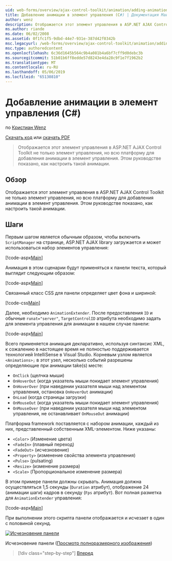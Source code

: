 ```yaml
---
uid: web-forms/overview/ajax-control-toolkit/animation/adding-animation-to-a-control-cs
title: Добавление анимации в элемент управления (C#) | Документация Майкрософт
author: wenz
description: Отображается этот элемент управления в ASP.NET AJAX Control Toolkit не только элемент управления, но всю платформу для добавления анимации в элемент управления. В этом руководстве показано как...
ms.author: riande
ms.date: 06/02/2008
ms.assetid: 0f1fc1f5-9dbd-44e7-931e-387d42f0342b
msc.legacyurl: /web-forms/overview/ajax-control-toolkit/animation/adding-animation-to-a-control-cs
msc.type: authoredcontent
ms.openlocfilehash: 6c36d1645b564c9b4a081b4a6bf7cff9d0debc3b
ms.sourcegitcommit: 51b01b6ff8edde57d8243e4da28c9f1e7f1962b2
ms.translationtype: MT
ms.contentlocale: ru-RU
ms.lasthandoff: 05/06/2019
ms.locfileid: "65130810"
---
```

# <a name="adding-animation-to-a-control-c"></a>Добавление анимации в элемент управления (C#)

по [Кристиан Wenz](https://github.com/wenz)

[Скачать код](http://download.microsoft.com/download/f/9/a/f9a26acd-8df4-4484-8a18-199e4598f411/Animation1.cs.zip) или [скачать PDF](http://download.microsoft.com/download/6/7/1/6718d452-ff89-4d3f-a90e-c74ec2d636a3/animation1CS.pdf)

> Отображается этот элемент управления в ASP.NET AJAX Control Toolkit не только элемент управления, но всю платформу для добавления анимации в элемент управления. Этом руководстве показано, как настроить такой анимации.

## <a name="overview"></a>Обзор

Отображается этот элемент управления в ASP.NET AJAX Control Toolkit не только элемент управления, но всю платформу для добавления анимации в элемент управления. Этом руководстве показано, как настроить такой анимации.

## <a name="steps"></a>Шаги

Первым шагом является обычным образом, чтобы включить `ScriptManager` на странице, ASP.NET AJAX library загружается и может использоваться набор элементов управления:

[!code-aspx[Main](adding-animation-to-a-control-cs/samples/sample1.aspx)]

Анимация в этом сценарии будут применяться к панели текста, который выглядит следующим образом:

[!code-aspx[Main](adding-animation-to-a-control-cs/samples/sample2.aspx)]

Связанный класс CSS для панели определяет цвет фона и шириной:

[!code-css[Main](adding-animation-to-a-control-cs/samples/sample3.css)]

Далее, необходимо `AnimationExtender`. После предоставления `ID` и обычные `runat="server"`, `TargetControlID` атрибута необходимо задать для элемента управления для анимации в нашем случае панели:

[!code-aspx[Main](adding-animation-to-a-control-cs/samples/sample4.aspx)]

Всего применяется анимация декларативно, используя синтаксис XML, к сожалению в настоящее время не полностью поддерживается технологией IntelliSense в Visual Studio. Корневым узлом является `<Animations>;` в этот узел, несколько событий разрешены определяющие при анимации take(s) месте:

- `OnClick` (щелчка мыши)
- `OnHoverOut` (когда указатель мыши покидает элемент управления)
- `OnHoverOver` (при наведении указателя мыши над элементом управления, остановка `OnHoverOut` анимации)
- `OnLoad` (когда страницы загрузки)
- `OnMouseOut` (когда указатель мыши покидает элемент управления)
- `OnMouseOver` (при наведении указателя мыши над элементом управления, не останавливает `OnMouseOut` анимации)

Платформа framework поставляется с набором анимации, каждый из них, представленный собственным XML-элементом. Ниже указаны:

- `<Color>` (Изменение цвета)
- `<FadeIn>` (плавный переход)
- `<FadeOut>` (исчезновение)
- `<Property>` (изменение свойства элемента управления)
- `<Pulse>` (pulsating)
- `<Resize>` (изменение размера)
- `<Scale>` (Пропорциональное изменение размера)

В этом примере панели должны скрывать. Анимация должна осуществляться 1,5 секунды (`Duration` атрибут), отображение 24 (анимации шаги) кадров в секунду (`Fps` атрибут). Вот полная разметка для `AnimationExtender` управления:

[!code-aspx[Main](adding-animation-to-a-control-cs/samples/sample5.aspx)]

При выполнении этого скрипта панели отображается и исчезает в один с половиной секунд.

[![Исчезновение панели](adding-animation-to-a-control-cs/_static/image2.png)](adding-animation-to-a-control-cs/_static/image1.png)

Исчезновение панели ([Просмотр полноразмерного изображения](adding-animation-to-a-control-cs/_static/image3.png))

> [!div class="step-by-step"]
> [Вперед](executing-several-animations-at-the-same-time-cs.md)
